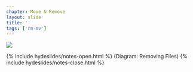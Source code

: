 ```yaml
---
chapter: Move & Remove
layout: slide
title: ''
tags: ['rm-mv']
---
```


<div class="diagram-group">
	<img class="diagram" src="assets/diagrams/git-file-states.png">
</div>

{% include hydeslides/notes-open.html %}
(Diagram: Removing Files)
{% include hydeslides/notes-close.html %}